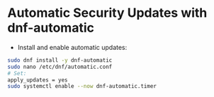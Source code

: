 # Automatic Security Updates with dnf-automatic

- Install and enable automatic updates:
```bash
sudo dnf install -y dnf-automatic
sudo nano /etc/dnf/automatic.conf
# Set:
apply_updates = yes
sudo systemctl enable --now dnf-automatic.timer

